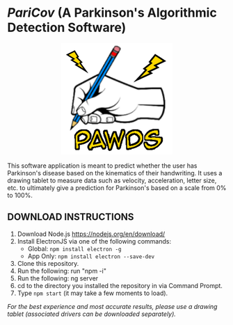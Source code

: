 # *PariCov* (A Parkinson's Algorithmic Detection Software)

<p align="center">
  <img src="https://github.com/KingJordan152/PAWDS/blob/master/src/icon/pawds_icon.png">
</p>

This software application is meant to predict whether the user has Parkinson's disease based on the kinematics of their handwriting. It uses a drawing tablet to measure data such as velocity, acceleration, letter size, etc. to ultimately give a prediction for Parkinson's based on a scale from 0% to 100%.

## DOWNLOAD INSTRUCTIONS
1) Download Node.js https://nodejs.org/en/download/
2) Install ElectronJS via one of the following commands:
   - Global: `npm install electron -g`
   - App Only: `npm install electron --save-dev`
3) Clone this repository.
4) Run the following: run "npm -i"
5) Run the following: ng server
5) cd to the directory you installed the repository in via Command Prompt.
6) Type `npm start` (it may take a few moments to load).

*For the best experience and most accurate results, please use a drawing tablet (associated drivers can be downloaded separately).* 
